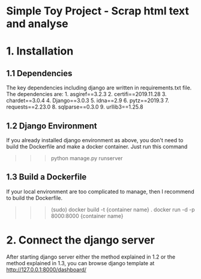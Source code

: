 Simple Toy Project - Scrap html text and analyse
=====================

# 1. Installation
## 1.1 Dependencies
The key dependencies including django are written in requirements.txt file.
The dependencies are:
      1. asgiref==3.2.3
      2. certifi==2019.11.28
      3. chardet==3.0.4
      4. Django==3.0.3
      5. idna==2.9
      6. pytz==2019.3
      7. requests==2.23.0
      8. sqlparse==0.3.0
      9. urllib3==1.25.8

## 1.2 Django Environment      
If you already installed django environment as above, you don't need to build the Dockerfile and make a docker container.
Just run this command
>   >   > python manage.py runserver

## 1.3 Build a Dockerfile
If your local environment are too complicated to manage, then I recommend to build the Dockerfile.
>   >   > (sudo) docker build -t {container name} .
>   >   > docker run -d -p 8000:8000 {container name}

# 2. Connect the django server
After starting django server either the method explained in 1.2 or the method explained in 1.3, you can browse django template
at http://127.0.0.1:8000/dashboard/ 


